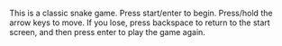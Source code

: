This is a classic snake game.
Press start/enter to begin. 
Press/hold the arrow keys to move.
If you lose, press backspace to return to the start screen, and then press enter to play the game again.
